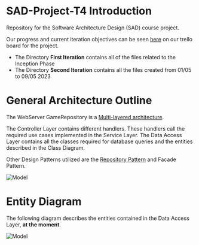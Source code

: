 # SAD-Project-T4 Introduction

Repository for the Software Architecture Design (SAD) course project.

Our progress and current iteration objectives can be seen [here](https://trello.com/b/fC4JYB2y/task-4) on our trello board for the project.

- The Directory **First Iteration** contains all of the files related to the Inception Phase
- The Directory **Second Iteration** contains all the files created from 01/05 to 09/05 2023

# General Architecture Outline

The WebServer GameRepository is a [Multi-layered architecture](https://www.oreilly.com/library/view/software-architecture-patterns/9781491971437/ch01.html).

The Controller Layer contains different handlers. These handlers call the required use cases implemented in the Service Layer.
The Data Access Layer contains all the classes required for database queries and the entities described in the Class Diagram.

Other Design Patterns utilized are the [Repository Pattern](https://learn.microsoft.com/en-us/dotnet/architecture/microservices/microservice-ddd-cqrs-patterns/infrastructure-persistence-layer-design) and Facade Pattern.

![Model](https://github.com/micvita/SAD-Project-T4/blob/main/doc/Third%20Iteration/DiagramsPNGs/Architecture%20Diagram%20Spike%201.png)

# Entity Diagram 

The following diagram describes the entities contained in the Data Access Layer, **at the moment**.

![Model](https://github.com/micvita/SAD-Project-T4/blob/main/doc/Second%20Iteration/DiagramsPNGs/Class%20Diagram%20Games%20Repository.png)

